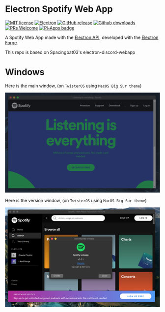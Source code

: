 <!--<h1><a href='https://discord.com'><img src='../icons/app.png' width='64px'></a>-->
# Electron Spotify Web App 

[![MIT license](https://img.shields.io/badge/License-MIT-C23939.svg)](COPYING)
[![Electron](https://img.shields.io/badge/Made%20with-Electron-486F8F.svg)](https://www.electronjs.org/)
[![GitHub release](https://img.shields.io/github/release/oxmc/electron-Spotify-webapp.svg)](../../../tags)
[![Github downloads](https://img.shields.io/github/downloads/oxmc/electron-Spotify-webapp/total.svg)](../../../releases)
[![PRs Welcome](https://img.shields.io/badge/Pull%20requests-welcome-brightgreen.svg)](#want-to-contribute-to-my-project)
[![Pi-Apps badge](https://badgen.net/badge/Pi-Apps%3F/No/c51a4a?icon=https://gitcdn.link/repo/Botspot/pi-apps/master/icons/logo.svg)](https://github.com/Botspot/pi-apps)
<!--[![Run tests](../../../actions/workflows/build.yml/badge.svg?event=push)](../../../actions/workflows/build.yml)-->

A Spotify Web App made with the [Electron API](https://github.com/electron/electron), developed with the [Electron Forge](https://github.com/electron-userland/electron-forge).

This repo is based on Spacingbat03's electron-discord-webapp


# Windows

Here is the main window, (on `TwisterOS` using `MacOS Big Sur theme`)

![Main window on TwisterOS](./assets/spotify-webapp-main-window.png)


Here is the version window, (on `TwisterOS` using `MacOS Big Sur theme`)

![Version window on TwisterOS](./assets/spotify-webapp-version-window.png)
